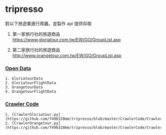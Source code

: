 # tripresso

對以下旅遊業進行爬蟲，並製作 api 提供存取

1. 第一家旅行社的旅遊商品
https://www.gloriatour.com.tw/EW/GO/GroupList.asp

2. 第二家旅行社的旅遊商品
http://www.orangetour.com.tw/EW/GO/GroupList.asp

### [ Open Data ](https://github.com/f496328mm/tripresso/tree/master/OpenData)
    1. GloriatourData
    2. GloriatourFlightData
    3. OrangetourData
    4. OrangetourFlightData

### [ Crawler Code ](https://github.com/f496328mm/tripresso/tree/master/CrawlerCode)
    1. [CrawlerGloriatour.py](https://github.com/f496328mm/tripresso/blob/master/CrawlerCode/CrawlerGloriatour.py)
    2. [CrawlerOrangetour.py](https://github.com/f496328mm/tripresso/blob/master/CrawlerCode/CrawlerOrangetour.py)

